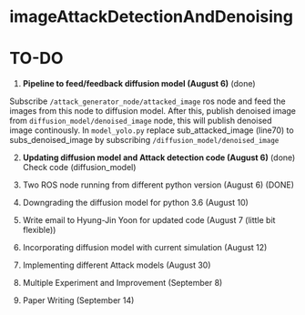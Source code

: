 # imageAttackDetectionAndDenoising

# TO-DO

1. **Pipeline to feed/feedback diffusion model (August 6)** (done)

Subscribe ``/attack_generator_node/attacked_image`` ros node and feed the images from this node to diffusion model. 
After this, publish denoised image from ``diffusion_model/denoised_image`` node, this will publish denoised image continously. In ``model_yolo.py`` replace sub_attacked_image (line70) to subs_denoised_image by subscribing ``/diffusion_model/denoised_image``

2. **Updating diffusion model and Attack detection code (August 6)** (done)
Check code (diffusion_model)

3. Two ROS node running from different python version (August 6) (DONE)

4. Downgrading the diffusion model for python 3.6 (August 10)

5. Write email to Hyung-Jin Yoon for updated code (August 7 (little bit flexible))

6. Incorporating diffusion model with current simulation (August 12)

7. Implementing different Attack models (August 30)

8. Multiple Experiment and Improvement (September 8)

9. Paper Writing (September 14)

